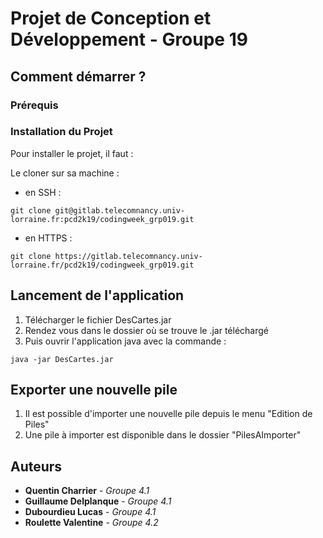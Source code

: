 # Projet de Conception et Développement - Groupe 19

## Comment démarrer ? 

### Prérequis


### Installation du Projet 

Pour installer le projet, il faut : 

Le cloner sur sa machine : 
- en SSH :
```
git clone git@gitlab.telecomnancy.univ-lorraine.fr:pcd2k19/codingweek_grp019.git
```
- en HTTPS : 
```
git clone https://gitlab.telecomnancy.univ-lorraine.fr/pcd2k19/codingweek_grp019.git
```
## Lancement de l'application 

1) Télécharger le fichier DesCartes.jar
2) Rendez vous dans le dossier où se trouve le .jar téléchargé
3) Puis ouvrir l'application java avec la commande : 
```
java -jar DesCartes.jar 
```
## Exporter une nouvelle pile
1) Il est possible d'importer une nouvelle pile depuis le menu "Edition de Piles"
2) Une pile à importer est disponible dans le dossier "PilesAImporter"
## Auteurs
* **Quentin Charrier** - *Groupe 4.1*
* **Guillaume Delplanque** - *Groupe 4.1*
* **Dubourdieu Lucas** - *Groupe 4.1*
* **Roulette Valentine** - *Groupe 4.2*
